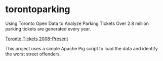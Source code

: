 # torontoparking
Using Toronto Open Data to Analyze Parking Tickets
Over 2.8 million parking tickets are generated every year.  

[Toronto Tickets 2008-Present](http://www1.toronto.ca/wps/portal/contentonly?vgnextoid=ca20256c54ea4310VgnVCM1000003dd60f89RCRD)

This project uses a simple Apache Pig script to load the data and identify the worst street offenders.

